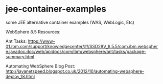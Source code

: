 # jee-container-examples
some JEE alternative container examples (WAS, WebLogic, Etc)

WebSphere 8.5 Resources:

Ant Tasks: https://www-01.ibm.com/support/knowledgecenter/#!/SSD28V_8.5.5/com.ibm.websphere.javadoc.doc/web/apidocs/com/ibm/websphere/ant/tasks/package-summary.html

Automating WebSphere Blog Post: http://javanetspeed.blogspot.co.uk/2012/10/automating-websphere-deploy_18.html
